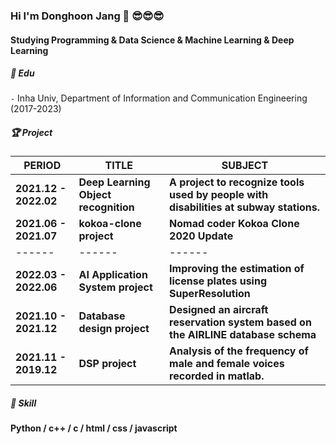 ### Hi I'm Donghoon Jang 👋 😎😎😎
#### Studying Programming & Data Science & Machine Learning & Deep Learning   

##### 📘 ️Edu 
  
`-` Inha Univ, Department of Information and Communication Engineering (2017-2023)  


##### 🏆 Project  

| PERIOD | TITLE | SUBJECT |
| ------- | ------- | -------|
| **2021.12 - 2022.02** | **Deep Learning Object recognition** | **A project to recognize tools used by people with disabilities at subway stations.** |
| **2021.06 - 2021.07** | **kokoa-clone project** | **Nomad coder Kokoa Clone 2020 Update** |
| ------ | ------ | ------|
|**2022.03 - 2022.06**| **AI Application System project** | **Improving the estimation of license plates using SuperResolution** |
| **2021.10 - 2021.12** | **Database design project** | **Designed an aircraft reservation system based on the AIRLINE database schema** |
| **2021.11 - 2019.12** | **DSP project** | **Analysis of the frequency of male and female voices recorded in matlab.** |

##### 🧩 Skill  

**Python / c++ / c / html / css / javascript**    


